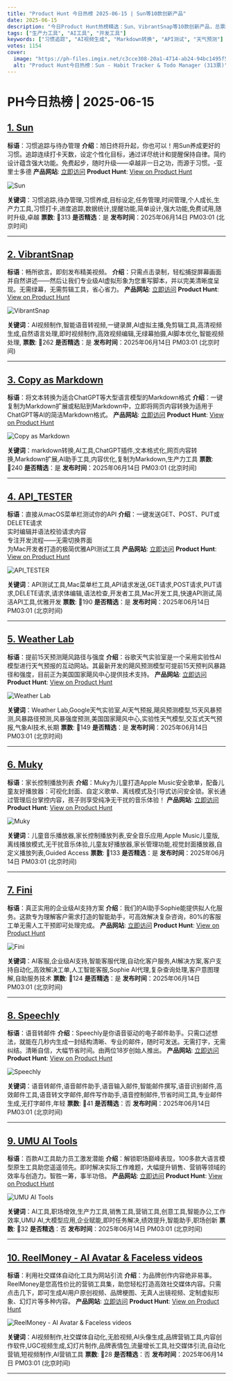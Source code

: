 ```yaml
---
title: "Product Hunt 今日热榜 2025-06-15 | Sun等10款创新产品"
date: 2025-06-15
description: "今日Product Hunt热榜精选：Sun、VibrantSnap等10款创新产品，总票数1154票"
tags: ["生产力工具", "AI工具", "开发工具"]
keywords: ["习惯追踪", "AI视频生成", "Markdown转换", "API测试", "天气预测"]
votes: 1154
cover:
  image: "https://ph-files.imgix.net/c3cce308-20a1-4714-ab24-94bc1495f596.png?auto=format&w=1200&h=630&fit=crop&q=80"
  alt: "Product Hunt今日热榜：Sun - Habit Tracker & Todo Manager (313票)"
---
```


# PH今日热榜 | 2025-06-15

## [1. Sun](https://www.producthunt.com/posts/sun-3?utm_campaign=producthunt-api&utm_medium=api-v2&utm_source=Application%3A+prohunt+%28ID%3A+197029%29)
**标语**：习惯追踪与待办管理
**介绍**：旭日终将升起，你也可以！用Sun养成更好的习惯。追踪连续打卡天数，设定个性化目标，通过详尽统计和提醒保持自律。简约设计蕴含强大功能。免费起步，随时升级——卓越非一日之功，而源于习惯。-亚里士多德
**产品网站**: [立即访问](https://www.producthunt.com/r/IEG3LGE2ET5OXT?utm_campaign=producthunt-api&utm_medium=api-v2&utm_source=Application%3A+prohunt+%28ID%3A+197029%29)
**Product Hunt**: [View on Product Hunt](https://www.producthunt.com/posts/sun-3?utm_campaign=producthunt-api&utm_medium=api-v2&utm_source=Application%3A+prohunt+%28ID%3A+197029%29)

![Sun](https://ph-files.imgix.net/c3cce308-20a1-4714-ab24-94bc1495f596.png?auto=format)

**关键词**：习惯追踪,待办管理,习惯养成,目标设定,任务管理,时间管理,个人成长,生产力工具,习惯打卡,进度追踪,数据统计,提醒功能,简单设计,强大功能,免费试用,随时升级,卓越
**票数**: 🔺313
**是否精选**：是
**发布时间**：2025年06月14日 PM03:01 (北京时间)

---

## [2. VibrantSnap](https://www.producthunt.com/posts/vibrantsnap-3?utm_campaign=producthunt-api&utm_medium=api-v2&utm_source=Application%3A+prohunt+%28ID%3A+197029%29)
**标语**：畅所欲言。即刻发布精美视频。
**介绍**：只需点击录制，轻松捕捉屏幕画面并自然讲述——然后让我们专业级AI虚拟形象为您重写脚本，并以完美清晰度呈现。无需绿幕，无需剪辑工具，省心省力。
**产品网站**: [立即访问](https://www.producthunt.com/r/2KBCCIIUBVYSEF?utm_campaign=producthunt-api&utm_medium=api-v2&utm_source=Application%3A+prohunt+%28ID%3A+197029%29)
**Product Hunt**: [View on Product Hunt](https://www.producthunt.com/posts/vibrantsnap-3?utm_campaign=producthunt-api&utm_medium=api-v2&utm_source=Application%3A+prohunt+%28ID%3A+197029%29)

![VibrantSnap](https://ph-files.imgix.net/ba5ff9b8-f911-42fe-a333-905e334361ce.png?auto=format)

**关键词**：AI视频制作,智能语音转视频,一键录屏,AI虚拟主播,免剪辑工具,高清视频生成,自然语言处理,即时视频制作,高效视频编辑,无绿幕拍摄,AI脚本优化,智能视频处理,
**票数**: 🔺262
**是否精选**：是
**发布时间**：2025年06月14日 PM03:01 (北京时间)

---

## [3. Copy as Markdown](https://www.producthunt.com/posts/copy-as-markdown?utm_campaign=producthunt-api&utm_medium=api-v2&utm_source=Application%3A+prohunt+%28ID%3A+197029%29)
**标语**：将文本转换为适合ChatGPT等大型语言模型的Markdown格式
**介绍**：一键复制为Markdown扩展或粘贴到Markdown中，立即将网页内容转换为适用于ChatGPT等AI的简洁Markdown格式。
**产品网站**: [立即访问](https://www.producthunt.com/r/WTZNYI73BJ7KJG?utm_campaign=producthunt-api&utm_medium=api-v2&utm_source=Application%3A+prohunt+%28ID%3A+197029%29)
**Product Hunt**: [View on Product Hunt](https://www.producthunt.com/posts/copy-as-markdown?utm_campaign=producthunt-api&utm_medium=api-v2&utm_source=Application%3A+prohunt+%28ID%3A+197029%29)

![Copy as Markdown](https://ph-files.imgix.net/c7758f6d-e9a8-45a5-aa92-b69e54630a23.jpeg?auto=format)

**关键词**：markdown转换,AI工具,ChatGPT插件,文本格式化,网页内容转换,Markdown扩展,AI助手工具,内容优化,复制为Markdown,生产力工具
**票数**: 🔺240
**是否精选**：是
**发布时间**：2025年06月14日 PM03:01 (北京时间)

---

## [4. API_TESTER](https://www.producthunt.com/posts/api_tester?utm_campaign=producthunt-api&utm_medium=api-v2&utm_source=Application%3A+prohunt+%28ID%3A+197029%29)
**标语**：直接从macOS菜单栏测试你的API
**介绍**：一键发送GET、POST、PUT或DELETE请求  
实时编辑并语法校验请求内容  
专注开发流程——无需切换界面  
为Mac开发者打造的极简优雅API测试工具
**产品网站**: [立即访问](https://www.producthunt.com/r/P2JWAXJM5LATEM?utm_campaign=producthunt-api&utm_medium=api-v2&utm_source=Application%3A+prohunt+%28ID%3A+197029%29)
**Product Hunt**: [View on Product Hunt](https://www.producthunt.com/posts/api_tester?utm_campaign=producthunt-api&utm_medium=api-v2&utm_source=Application%3A+prohunt+%28ID%3A+197029%29)

![API_TESTER](https://ph-files.imgix.net/10fc6276-4173-47fd-a11c-b3975e391baa.png?auto=format)

**关键词**：API测试工具,Mac菜单栏工具,API请求发送,GET请求,POST请求,PUT请求,DELETE请求,请求体编辑,语法检查,开发者工具,Mac开发工具,快速API测试,简洁API工具,优雅开发
**票数**: 🔺190
**是否精选**：是
**发布时间**：2025年06月14日 PM03:01 (北京时间)

---

## [5. Weather Lab](https://www.producthunt.com/posts/weather-lab?utm_campaign=producthunt-api&utm_medium=api-v2&utm_source=Application%3A+prohunt+%28ID%3A+197029%29)
**标语**：提前15天预测飓风路径与强度
**介绍**：谷歌天气实验室是一个采用实验性AI模型进行天气预报的互动网站。其最新开发的飓风预测模型可提前15天预判风暴路径和强度，目前正为美国国家飓风中心提供技术支持。
**产品网站**: [立即访问](https://www.producthunt.com/r/3ENJNEKR4T4QKB?utm_campaign=producthunt-api&utm_medium=api-v2&utm_source=Application%3A+prohunt+%28ID%3A+197029%29)
**Product Hunt**: [View on Product Hunt](https://www.producthunt.com/posts/weather-lab?utm_campaign=producthunt-api&utm_medium=api-v2&utm_source=Application%3A+prohunt+%28ID%3A+197029%29)

![Weather Lab](https://ph-files.imgix.net/ceccd95e-b2f2-4f61-b361-84ee4d2e1a3b.jpeg?auto=format)

**关键词**：Weather Lab,Google天气实验室,AI天气预报,飓风预测模型,15天风暴预测,风暴路径预测,风暴强度预测,美国国家飓风中心,实验性天气模型,交互式天气预报,气象AI技术,长期
**票数**: 🔺149
**是否精选**：是
**发布时间**：2025年06月14日 PM03:01 (北京时间)

---

## [6. Muky](https://www.producthunt.com/posts/muky-2?utm_campaign=producthunt-api&utm_medium=api-v2&utm_source=Application%3A+prohunt+%28ID%3A+197029%29)
**标语**：家长控制播放列表
**介绍**：Muky为儿童打造Apple Music安全歌单，配备儿童友好播放器：可视化封面、自定义歌单、离线模式及引导式访问安全锁。家长通过管理后台掌控内容，孩子则享受纯净无干扰的音乐体验！
**产品网站**: [立即访问](https://www.producthunt.com/r/6347XO72HB7OKH?utm_campaign=producthunt-api&utm_medium=api-v2&utm_source=Application%3A+prohunt+%28ID%3A+197029%29)
**Product Hunt**: [View on Product Hunt](https://www.producthunt.com/posts/muky-2?utm_campaign=producthunt-api&utm_medium=api-v2&utm_source=Application%3A+prohunt+%28ID%3A+197029%29)

![Muky](https://ph-files.imgix.net/fc26c3e3-a89a-403b-9ac7-ae892851aa1a.jpeg?auto=format)

**关键词**：儿童音乐播放器,家长控制播放列表,安全音乐应用,Apple Music儿童版,离线播放模式,无干扰音乐体验,儿童友好播放器,家长管理功能,视觉封面播放器,自定义播放列表,Guided Access
**票数**: 🔺133
**是否精选**：是
**发布时间**：2025年06月14日 PM03:01 (北京时间)

---

## [7. Fini](https://www.producthunt.com/posts/fini-2?utm_campaign=producthunt-api&utm_medium=api-v2&utm_source=Application%3A+prohunt+%28ID%3A+197029%29)
**标语**：真正实用的企业级AI支持方案
**介绍**：我们的AI助手Sophie能提供拟人化服务。这款专为理解客户需求打造的智能助手，可高效解决复杂咨询，80%的客服工单无需人工干预即可处理完成。
**产品网站**: [立即访问](https://www.producthunt.com/r/KQ5ZJ5O62QTXST?utm_campaign=producthunt-api&utm_medium=api-v2&utm_source=Application%3A+prohunt+%28ID%3A+197029%29)
**Product Hunt**: [View on Product Hunt](https://www.producthunt.com/posts/fini-2?utm_campaign=producthunt-api&utm_medium=api-v2&utm_source=Application%3A+prohunt+%28ID%3A+197029%29)

![Fini](https://ph-files.imgix.net/309e7a89-84ba-427d-994c-2e6ff6a156b6.png?auto=format)

**关键词**：AI客服,企业级AI支持,智能客服代理,自动化客户服务,AI解决方案,客户支持自动化,高效解决工单,人工智能客服,Sophie AI代理,复杂查询处理,客户意图理解,自助服务技术
**票数**: 🔺124
**是否精选**：是
**发布时间**：2025年06月14日 PM03:01 (北京时间)

---

## [8. Speechly](https://www.producthunt.com/posts/speechly?utm_campaign=producthunt-api&utm_medium=api-v2&utm_source=Application%3A+prohunt+%28ID%3A+197029%29)
**标语**：语音转邮件
**介绍**：Speechly是你语音驱动的电子邮件助手。只需口述想法，就能在几秒内生成一封结构清晰、专业的邮件，随时可发送。无需打字，无需纠结。清晰自信，大幅节省时间。由两位18岁创始人推出。
**产品网站**: [立即访问](https://www.producthunt.com/r/2YAERVV2SSMLPT?utm_campaign=producthunt-api&utm_medium=api-v2&utm_source=Application%3A+prohunt+%28ID%3A+197029%29)
**Product Hunt**: [View on Product Hunt](https://www.producthunt.com/posts/speechly?utm_campaign=producthunt-api&utm_medium=api-v2&utm_source=Application%3A+prohunt+%28ID%3A+197029%29)

![Speechly](https://ph-files.imgix.net/f7eba308-b19e-4f96-8ab3-ede0f78826b5.gif?auto=format)

**关键词**：语音转邮件,语音邮件助手,语音输入邮件,智能邮件撰写,语音识别邮件,高效邮件工具,语音转文字邮件,邮件写作助手,语音控制邮件,节省时间工具,专业邮件生成,无打字邮件,年轻
**票数**: 🔺41
**是否精选**：否
**发布时间**：2025年06月14日 PM03:01 (北京时间)

---

## [9. UMU AI Tools](https://www.producthunt.com/posts/umu-ai-tools-4?utm_campaign=producthunt-api&utm_medium=api-v2&utm_source=Application%3A+prohunt+%28ID%3A+197029%29)
**标语**：百款AI工具助力员工激发潜能
**介绍**：解锁职场巅峰表现，100多款大语言模型原生工具助您遥遥领先。即时解决实际工作难题，大幅提升销售、营销等领域的效率与创造力。智胜一筹，事半功倍。
**产品网站**: [立即访问](https://www.producthunt.com/r/XEGOHCMMMSLMKB?utm_campaign=producthunt-api&utm_medium=api-v2&utm_source=Application%3A+prohunt+%28ID%3A+197029%29)
**Product Hunt**: [View on Product Hunt](https://www.producthunt.com/posts/umu-ai-tools-4?utm_campaign=producthunt-api&utm_medium=api-v2&utm_source=Application%3A+prohunt+%28ID%3A+197029%29)

![UMU AI Tools](https://ph-files.imgix.net/e7344a9a-51dc-427d-8c46-544f8657ca17.png?auto=format)

**关键词**：AI工具,职场增效,生产力工具,销售工具,营销工具,创意工具,智能办公,工作效率,UMU AI,大模型应用,企业赋能,即时任务解决,绩效提升,智能助手,职场创新
**票数**: 🔺32
**是否精选**：否
**发布时间**：2025年06月14日 PM03:01 (北京时间)

---

## [10. ReelMoney - AI Avatar & Faceless videos](https://www.producthunt.com/posts/reelmoney-ai-avatar-faceless-videos?utm_campaign=producthunt-api&utm_medium=api-v2&utm_source=Application%3A+prohunt+%28ID%3A+197029%29)
**标语**：利用社交媒体自动化工具为网站引流
**介绍**：为品牌创作内容绝非易事。ReelMoney是您高性价比的营销工具集，助您轻松打造高效社交媒体内容。只需点击几下，即可生成AI用户原创视频、品牌梗图、无真人出镜视频、定制虚拟形象、幻灯片等多种内容。
**产品网站**: [立即访问](https://www.producthunt.com/r/LV2OTGMSO4W5W4?utm_campaign=producthunt-api&utm_medium=api-v2&utm_source=Application%3A+prohunt+%28ID%3A+197029%29)
**Product Hunt**: [View on Product Hunt](https://www.producthunt.com/posts/reelmoney-ai-avatar-faceless-videos?utm_campaign=producthunt-api&utm_medium=api-v2&utm_source=Application%3A+prohunt+%28ID%3A+197029%29)

![ReelMoney - AI Avatar & Faceless videos](https://ph-files.imgix.net/ebcf8b0b-cac3-4ad7-be8a-2e9db545150d.png?auto=format)

**关键词**：AI视频制作,社交媒体自动化,无脸视频,AI头像生成,品牌营销工具,内容创作软件,UGC视频生成,幻灯片制作,品牌表情包,流量增长工具,社交媒体引流,自动化营销,短视频制作,AI营销工具
**票数**: 🔺28
**是否精选**：否
**发布时间**：2025年06月14日 PM03:01 (北京时间)

---

